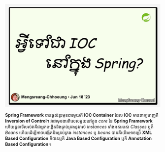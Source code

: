 ![what-do-you-mean-by-ioc](./images/what-do-you-mean-by-ioc.jpg "What do you mean by IoC (Inversion of Control) Container")

**Spring Framework** បានផ្តល់នូវមុខងារមួយគឺ **IOC Container** ដែល **IOC** មានពាក្យពេញគឺ **Inversion of Control**។ វាជាមុខងារពិសេសមួយនៅក្នុង _core_ នៃ **Spring Framework** ហើយតួនាទីរបស់វាគឺជាអ្នកបង្កើតនិងគ្រប់គ្រងនូវរាល់ _instances_ ទាំងអស់របស់ _Classes_ ឬក៏ _Beans_ ហើយដើម្បីអាចបង្កើតនិងគ្រប់គ្រង _instances_ ឬ _beans_ បានគឺយើងអាចប្រ់ើ **XML Based Configuration** ក៏បានឬក៏ **Java Based Configuration** ឬក៏ **Annotation Based Configuration**។
